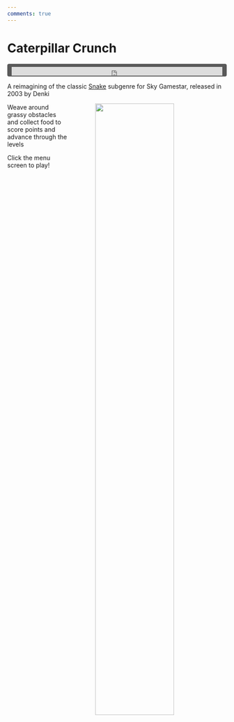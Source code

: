```yaml
---
comments: true
---
```


# Caterpillar Crunch

<div style="background-color: #595959; padding-bottom: 2px; padding-top: 7px; padding-left: 10px; padding-right: 10px; margin-bottom: 5px; margin-top: 7px; border-radius: 4px">
<iframe width="100%" height="20" scrolling="no" frameborder="no" allow="autoplay" src="https://w.soundcloud.com/player/?url=https%3A//api.soundcloud.com/tracks/987539530&amp;color=000000&amp;inverse=true&amp;auto_play=true&amp;show_user=false"></iframe>
</div>

A reimagining of the classic [Snake](https://en.wikipedia.org/wiki/Snake_(video_game_genre)) subgenre for Sky Gamestar, released in 2003 by Denki

<a href="https://denki.co.uk/sky/cc/app.html"><img src="/assets/img/cc-menu.jpg" width="60%" style="float: right; padding-left: 64px"></a>

Weave around grassy obstacles and collect food to score points and advance through the levels

Click the menu screen to play!